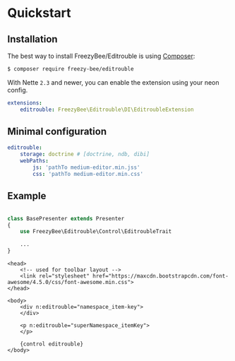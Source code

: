 Quickstart
==========


Installation
------------

The best way to install FreezyBee/Editrouble is using  [Composer](http://getcomposer.org/):

```sh
$ composer require freezy-bee/editrouble
```

With Nette `2.3` and newer, you can enable the extension using your neon config.

```yml
extensions:
	editrouble: FreezyBee\Editrouble\DI\EditroubleExtension
```

Minimal configuration
------------------

```yml
editrouble:
    storage: doctrine # [doctrine, ndb, dibi]
    webPaths:
        js: 'pathTo medium-editor.min.jss'
        css: 'pathTo medium-editor.min.css'
```

Example
-------

```php

class BasePresenter extends Presenter
{
    use FreezyBee\Editrouble\Control\EditroubleTrait

    ...
}
```

```smarty
<head>
    <!-- used for toolbar layout -->
    <link rel="stylesheet" href="https://maxcdn.bootstrapcdn.com/font-awesome/4.5.0/css/font-awesome.min.css">
</head>

<body>
    <div n:editrouble="namespace_item-key">
    </div>
    
    <p n:editrouble="superNamespace_itemKey">
    </p>

    {control editrouble}
</body>
```